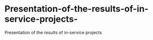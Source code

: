 # Presentation-of-the-results-of-in-service-projects-
Presentation of the results of in-service projects 
